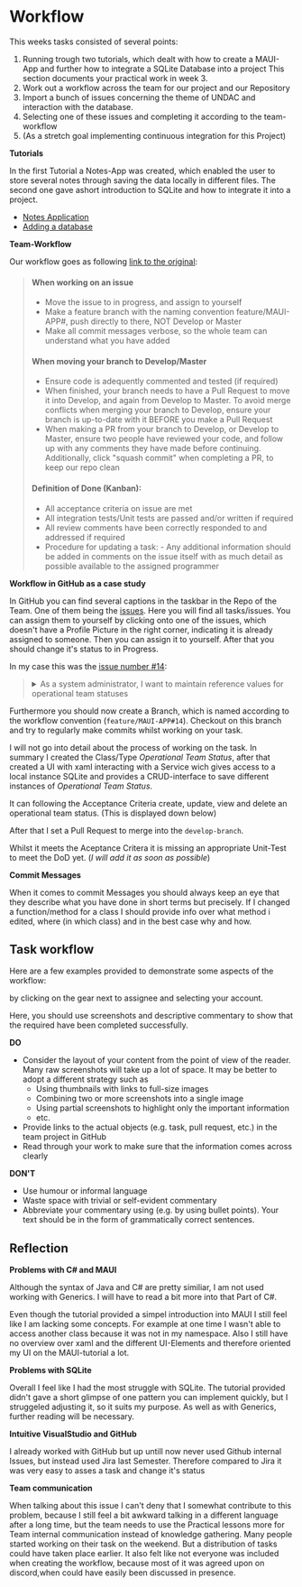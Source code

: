 # Workflow

This weeks tasks consisted of several points:
1. Running trough two tutorials, which dealt with how 
   to create a MAUI-App and further how to integrate a SQLite Database into a project
   This section documents your practical work in week 3.
2. Work out a workflow across the team for our project and our Repository
3. Import a bunch of issues concerning the theme of UNDAC and interaction with the database.
4. Selecting one of these issues and completing it according to the team-workflow
5. (As a stretch goal implementing continuous integration for this Project)

**Tutorials**

In the first Tutorial a Notes-App was created, which enabled the user to
store several notes through saving the data locally in different files.
The second one gave ashort introduction to SQLite and how to integrate it into a project.
* [Notes Application](https://learn.microsoft.com/en-us/dotnet/maui/tutorials/notes-app/)
* [Adding a database](https://learn.microsoft.com/en-us/dotnet/maui/data-cloud/database-sqlite)


**Team-Workflow** 

Our workflow goes as following [link to the original](https://github.com/Software-Engineering-Red/MAUI-APP/blob/master/Documentation/workflow.md):

> #### When working on an issue
> - Move the issue to in progress, and assign to yourself
> - Make a feature branch with the naming convention feature/MAUI-APP#<your issue number>, push directly to there, NOT Develop or Master
> - Make all commit messages verbose, so the whole team can understand what you have added 
> 
> #### When moving your branch to Develop/Master
> - Ensure code is adequently commented and tested (if required)
> - When finished, your branch needs to have a Pull Request to move it into Develop, and again from Develop to Master. To avoid merge conflicts when merging your branch to Develop, ensure your branch is up-to-date with it BEFORE you make a Pull Request
> - When making a PR from your branch to Develop, or Develop to Master, ensure two people have reviewed your code, and follow up with any comments they have made before continuing. Additionally, click "squash commit" when completing a PR, to keep our repo clean 
> 
> #### Definition of Done (Kanban):
> - All acceptance criteria on issue are met
> - All integration tests/Unit tests are passed and/or written if required
> - All review comments have been correctly responded to and addressed if required
> - Procedure for updating a task: - Any additional information should be added in comments on the issue itself with as much detail as possible available to the assigned programmer

 **Workflow in GitHub as a case study**

 In GitHub you can find several captions in the taskbar in the Repo of the Team. 
 One of them being the <ins>issues</ins>. Here you will find all tasks/issues.
 You can assign them to yourself by clicking onto one of the issues, which doesn't
 have a Profile Picture in the right corner, indicating it is already assigned to someone.
 Then you can assign it to yourself. After that you should change it's status to in Progress.
 
 In my case this was the [issue number #14](https://github.com/Software-Engineering-Red/MAUI-APP/issues/14):
 > <details><summary>As a system administrator, I want to maintain reference values for operational team statuses</summary>
 >
 > **End user goal:**
 > To be able to list, create, update and delete reference values for operational team statuses
 >
 > **End business goal:**
 > To have appropriate statuses available to describe an operational team (e.g. 'requested', 'confirmed', 'active', etc.)
 > 
 > **Acceptance criteria:**
 >
 > * An operational team status item can be created, viewed, updated and deleted (CRUD functionality)
 >
 > **Measurement of success:**
 >
 > * Unit tests pass for all CRUD operations
 >
 > **Notes:**
 >
 > * The database table will be called `operational_team_status`
 > * The table will have a single column, `name`
 > </details>


 Furthermore you should now create a Branch, which is named according to the workflow convention (`feature/MAUI-APP#14`).
 Checkout on this branch and try to regularly make commits whilst working on your task.

 I will not go into detail about the process of working on the task.
 In summary I created the Class/Type *Operational Team Status*,
 after that created a UI with xaml interacting with a Service wich gives access to a local instance 
 SQLite and provides a CRUD-interface to save different instances of *Operational Team Status*.

 It can following the Acceptance Criteria create, update, view and delete
 an operational team status. (This is displayed down below)

 After that I set a Pull Request to merge into the `develop-branch`.

 Whilst it meets the Aceptance Critera it is missing an appropriate Unit-Test to meet the DoD yet.
 (*I will add it as soon as possible*) 

 **Commit Messages** 

 When it comes to commit Messages you should always keep an eye that they describe 
 what you have done in short terms but precisely.
 If I changed a function/method for a class I should provide info
 over what method i edited, where (in which class) and in the best case why and how.


## Task workflow

Here are a few examples provided to demonstrate some aspects of the workflow:




by clicking on the gear next to 
 assignee and selecting your account.

Here, you should use screenshots and descriptive commentary to show that the required
have been completed successfully.

**DO**

* Consider the layout of your content from the point of view of the reader. Many raw
  screenshots will take up a lot of space. It may be better to adopt a different strategy
  such as
  * Using thumbnails with links to full-size images
  * Combining two or more screenshots into a single image 
  * Using partial screenshots to highlight only the important information
  * etc.
* Provide links to the actual objects (e.g. task, pull request, etc.) in the team project
  in GitHub
* Read through your work to make sure that the information comes across clearly

**DON'T**

* Use humour or informal language
* Waste space with trivial or self-evident commentary
* Abbreviate your commentary using (e.g. by using bullet points). Your text should be in
  the form of grammatically correct sentences.

## Reflection

**Problems with C# and MAUI**

Although the syntax of Java and C# are pretty similiar,
I am not used working with Generics. I will have to read a bit more into that Part of C#.

Even though the tutorial provided a simpel introduction into MAUI I still feel like 
I am lacking some concepts. For example at one time I wasn't able to access another class because it was not in my namespace.
Also I still have no overview over xaml and the different UI-Elements and therefore oriented my UI on the MAUI-tutorial a lot.


**Problems with SQLite**

Overall I feel like I had the most struggle with SQLite. The tutorial provided didn't gave a short glimpse of one pattern 
you can implement quickly, but I struggeled adjusting it, so it suits my purpose. 
As well as with Generics, further reading will be necessary.

**Intuitive VisualStudio and GitHub**

I already worked with GitHub but up untill now never used Github internal Issues, but instead used Jira last Semester.
Therefore compared to Jira it was very easy to asses a task and change it's status

**Team communication** 

When talking about this issue I can't deny that I somewhat contribute to this problem, because I still feel a bit awkward talking in a different language after a long time,
but the team needs to use the Practical lessons more for Team internal communication instead of knowledge gathering. 
Many people started working on their task on the weekend. But a distribution of tasks could have taken place earlier.
It also felt like not everyone was included when creating the workflow, because most of it was agreed upon on discord,when could have easily been discussed in presence.